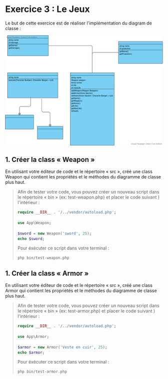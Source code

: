 # Exercice 3 : Le Jeux

Le but de cette exercice est de réaliser l'implémentation du diagram de classe :

![classes](../Classes.svg)

## 1. Créer la class « Weapon »

En utilisant votre éditeur de code et le répertoire « src », créé une
class Weapon qui contient les propriétés et le méthodes du diagramme
de classe plus haut.

> Afin de tester votre code, vous pouvez créer un nouveau script
> dans le répertoire « bin » (ex: test-weapon.php) et placer
> le code suivant ) l'intérieur :
>
> ```php
> require __DIR__ . '/../vendor/autoload.php';
>
> use App\Weapon;
>
> $sword = new Weapon('sword', 25);
> echo $sword;
> ```
>
> Pour éxécuter ce script dans votre terminal :
>
> ```
> php bin/test-weapon.php
> ```

## 1. Créer la class « Armor »

En utilisant votre éditeur de code et le répertoire « src », créé une
class Armor qui contient les propriétés et le méthodes du diagramme
de classe plus haut.

> Afin de tester votre code, vous pouvez créer un nouveau script
> dans le répertoire « bin » (ex: test-armor.php) et placer
> le code suivant ) l'intérieur :
>
> ```php
> require __DIR__ . '/../vendor/autoload.php';
>
> use App\Armor;
>
> $armor = new Armor('Veste en cuir', 25);
> echo $armor;
> ```
>
> Pour éxécuter ce script dans votre terminal :
>
> ```
> php bin/test-armor.php
> ```
